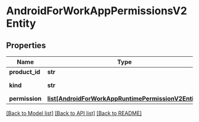# AndroidForWorkAppPermissionsV2Entity

## Properties
Name | Type | Description | Notes
------------ | ------------- | ------------- | -------------
**product_id** | **str** | Gets or sets application/Product Idententifier. | [optional] 
**kind** | **str** | Gets or sets kind -\&quot;androidenterprise#productPermissions\&quot;. | [optional] 
**permission** | [**list[AndroidForWorkAppRuntimePermissionV2Entity]**](AndroidForWorkAppRuntimePermissionV2Entity.md) | Gets or sets list of app permission. | [optional] 

[[Back to Model list]](../README.md#documentation-for-models) [[Back to API list]](../README.md#documentation-for-api-endpoints) [[Back to README]](../README.md)


